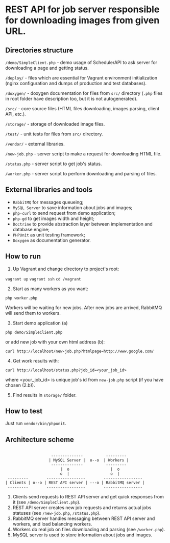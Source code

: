 # REST API for job server responsible for downloading images from given URL.

Directories structure
---------------------

`/demo/SimpleClient.php` - demo usage of SchedulerAPI to ask server for downloading a page and getting status.

`/deploy/` - files which are essential for Vagrant environment initialization (nginx configuration and dumps of production and test databases).

`/doxygen/` - doxygen documentation for files from `src/` directory (`.php` files in root folder have description too, but it is not autogenerated).

`/src/` - core source files (HTML files downloading, images parsing, client API, etc.).

`/storage/` - storage of downloaded image files.

`/test/` - unit tests for files from `src/` directory.

`/vendor/` - external libraries.


`/new-job.php` - server script to make a request for downloading HTML file.

`/status.php` - server script to get job's status.

`/worker.php` - server script to perform downloading and parsing of files.

External libraries and tools
----------------------------
- `RabbitMQ` for messages queueing;
- `MySQL Server` to save information about jobs and images;
- `php-curl` to send request from demo application;
- `php-gd` to get images width and height;
- `Doctrine` to provide abstraction layer between implementation and database engine;
- `PHPUnit` as unit testing framework;
- `Doxygen` as documentation generator.

How to run
----------

1. Up Vagrant and change directory to project's root:

`vagrant up`
`vagrant ssh`
`cd /vagrant`

2. Start as many workers as you want:

`php worker.php`

Workers will be waiting for new jobs. After new jobs are arrived, RabbitMQ will send them to workers.

3. Start demo application (a)

`php demo/SimpleClient.php`

or add new job with your own html address (b):

`curl http://localhost/new-job.php?htmlpage=http://www.google.com/`

4. Get work results with:

`curl http://localhost/status.php?job_id=<your_job_id>`

where <your_job_id> is unique job's id from `new-job.php` script (if you have chosen (2.b)).

5. Find results in `storage/` folder.

How to test
-----------

Just run `vendor/bin/phpunit`.

Architecture scheme
-------------------

````

                    --------------          ---------
                   | MySQL Server |  o--o  | Workers |
                    --------------          ---------
                        |  o                  |  o
                        o  |                  o  |
 ---------        -----------------        -----------------
| Clients | o--o | REST API server | ---o | RabbitMQ server |
 ---------        -----------------        -----------------

````

1. Clients send requests to REST API server and get quick responses from it (see `/demo/SimpleClient.php`).
2. REST API server creates new job requests and returns actual jobs statuses (see `/new-job.php`, `/status.php`).
3. RabbitMQ server handles messaging between REST API server and workers, and load balancing workers.
4. Workers do real job on files downloading and parsing (see `/worker.php`).
5. MySQL server is used to store information about jobs and images.
